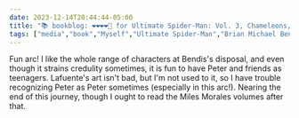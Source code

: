 ```yaml
---
date: 2023-12-14T20:44:44-05:00
title: "📚 bookblog: ❤️❤️❤️❤️🖤 for Ultimate Spider-Man: Vol. 3, Chameleons, by Brian Michael Bendis and David Lafuente"
tags: ["media","book","Myself","Ultimate Spider-Man","Brian Michael Bendis and David Lafuente","David Lafuente","Miles Morales","Spider-Man","Brian Michael Bendis"]
---
```


Fun arc! I like the whole range of characters at Bendis's disposal, and even though it strains credulity sometimes, it is fun to have Peter and friends as teenagers. Lafuente's art isn't bad, but I'm not used to it, so I have trouble recognizing Peter as Peter sometimes (especially in this arc!). Nearing the end of this journey, though I ought to read the Miles Morales volumes after that.
